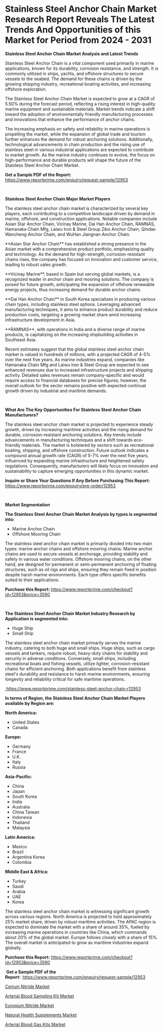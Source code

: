 <p><h1>Stainless Steel Anchor Chain Market Research Report Reveals The Latest Trends And Opportunities of this Market for Period from 2024 - 2031</h1></p><p><strong>Stainless Steel Anchor Chain Market Analysis and Latest Trends</strong></p>
<p><p>Stainless Steel Anchor Chain is a vital component used primarily in marine applications, known for its durability, corrosion resistance, and strength. It is commonly utilized in ships, yachts, and offshore structures to secure vessels to the seabed. The demand for these chains is driven by the growing shipping industry, recreational boating activities, and increasing offshore exploration.</p><p>The Stainless Steel Anchor Chain Market is expected to grow at a CAGR of 5.50% during the forecast period, reflecting a rising interest in high-quality marine equipment and sustainable materials. Market trends indicate a shift toward the adoption of environmentally friendly manufacturing processes and innovations that enhance the performance of anchor chains. </p><p>The increasing emphasis on safety and reliability in marine operations is propelling the market, while the expansion of global trade and tourism further enhances the demand for robust anchoring solutions. Additionally, technological advancements in chain production and the rising use of stainless steel in various industrial applications are expected to contribute to market growth. As the marine industry continues to evolve, the focus on high-performance and durable products will shape the future of the Stainless Steel Anchor Chain Market.</p></p>
<p><strong>Get a Sample PDF of the Report:&nbsp;</strong> <a href="https://www.reportprime.com/enquiry/request-sample/12953">https://www.reportprime.com/enquiry/request-sample/12953</a></p>
<p>&nbsp;</p>
<p><strong>Stainless Steel Anchor Chain Major Market Players</strong></p>
<p><p>The stainless steel anchor chain market is characterized by several key players, each contributing to a competitive landscape driven by demand in marine, offshore, and construction applications. Notable companies include Asian Star Anchor Chain, Vicinay Marine, Dai Han Anchor Chain, RAMNAS, Hamanaka Chain Mfg, Laiwu Iron & Steel Group Zibo Anchor Chain, Qindao Wancheng Anchor Chain, and WuHan Jiangnan Anchor Chain.</p><p>**Asian Star Anchor Chain** has established a strong presence in the Asian market with a comprehensive product portfolio, emphasizing quality and technology. As the demand for high-strength, corrosion-resistant chains rises, the company has focused on innovation and customer service, leading to robust sales growth. </p><p>**Vicinay Marine**, based in Spain but serving global markets, is a recognized leader in anchor chain and mooring solutions. The company is poised for future growth, anticipating the expansion of offshore renewable energy projects, thus increasing demand for durable anchor chains. </p><p>**Dai Han Anchor Chain** in South Korea specializes in producing various chain types, including stainless steel options. Leveraging advanced manufacturing techniques, it aims to enhance product durability and reduce production costs, targeting a growing market share amid increasing infrastructure development in Asia.</p><p>**RAMNAS**, with operations in India and a diverse range of marine products, is capitalizing on the increasing shipbuilding activities in Southeast Asia. </p><p>Recent estimates suggest that the global stainless steel anchor chain market is valued in hundreds of millions, with a projected CAGR of 4-5% over the next five years. As marine industries expand, companies like Hamanaka Chain Mfg and Laiwu Iron & Steel Group are expected to see enhanced revenues due to increased infrastructure projects and shipping activity. Detailed sales revenues remain company-specific and would require access to financial databases for precise figures; however, the overall outlook for the sector remains positive with expected continual growth driven by industrial and maritime demands.</p></p>
<p>&nbsp;</p>
<p><strong>What Are The Key Opportunities For Stainless Steel Anchor Chain Manufacturers?</strong></p>
<p><p>The stainless steel anchor chain market is projected to experience steady growth, driven by increasing maritime activities and the rising demand for durable, corrosion-resistant anchoring solutions. Key trends include advancements in manufacturing techniques and a shift towards eco-friendly materials. The market is bolstered by sectors such as recreational boating, shipping, and offshore construction. Future outlook indicates a compound annual growth rate (CAGR) of 5-7% over the next five years, influenced by expanding marine infrastructure and heightened safety regulations. Consequently, manufacturers will likely focus on innovation and sustainability to capture emerging opportunities in this dynamic market.</p></p>
<p><strong>Inquire or Share Your Questions If Any Before Purchasing This Report:</strong> <a href="https://www.reportprime.com/enquiry/pre-order/12953">https://www.reportprime.com/enquiry/pre-order/12953</a></p>
<p>&nbsp;</p>
<p><strong>Market Segmentation</strong></p>
<p><strong>The Stainless Steel Anchor Chain Market Analysis by types is segmented into:</strong></p>
<p><ul><li>Marine Anchor Chain</li><li>Offshore Mooring Chain</li></ul></p>
<p><p>The stainless steel anchor chain market is primarily divided into two main types: marine anchor chains and offshore mooring chains. Marine anchor chains are used to secure vessels at anchorage, providing stability and safety in various water conditions. Offshore mooring chains, on the other hand, are designed for permanent or semi-permanent anchoring of floating structures, such as oil rigs and ships, ensuring they remain fixed in position despite harsh marine environments. Each type offers specific benefits suited to their applications.</p></p>
<p><strong>Purchase this Report:&nbsp;</strong><a href="https://www.reportprime.com/checkout?id=12953&price=3590">https://www.reportprime.com/checkout?id=12953&price=3590</a></p>
<p>&nbsp;</p>
<p><strong>The Stainless Steel Anchor Chain Market Industry Research by Application is segmented into:</strong></p>
<p><ul><li>Huge Ship</li><li>Small Ship</li></ul></p>
<p><p>The stainless steel anchor chain market primarily serves the marine industry, catering to both huge and small ships. Huge ships, such as cargo vessels and tankers, require robust, heavy-duty chains for stability and security in adverse conditions. Conversely, small ships, including recreational boats and fishing vessels, utilize lighter, corrosion-resistant chains for efficient anchoring. Both applications benefit from stainless steel's durability and resistance to harsh marine environments, ensuring longevity and reliability critical for safe maritime operations.</p></p>
<p><a href="https://www.reportprime.com/stainless-steel-anchor-chain-r12953">&nbsp;https://www.reportprime.com/stainless-steel-anchor-chain-r12953</a></p>
<p><strong>In terms of Region, the Stainless Steel Anchor Chain Market Players available by Region are:</strong></p>
<p>
    <p> <strong> North America: </strong>
        <ul>
            <li>United States</li>
            <li>Canada</li>
        </ul>
        </p> 
    <p> <strong> Europe: </strong>
        <ul>
            <li>Germany</li>
            <li>France</li>
            <li>U.K.</li>
            <li>Italy</li>
            <li>Russia</li>
        </ul>
        </p> 
    <p> <strong> Asia-Pacific: </strong>
        <ul>
            <li>China</li>
            <li>Japan</li>
            <li>South Korea</li>
            <li>India</li>
            <li>Australia</li>
            <li>China Taiwan</li>
            <li>Indonesia</li>
            <li>Thailand</li>
            <li>Malaysia</li>
        </ul>
        </p> 
    <p> <strong> Latin America: </strong>
        <ul>
            <li>Mexico</li>
            <li>Brazil</li>
            <li>Argentina Korea</li>
            <li>Colombia</li>
        </ul>
        </p> 
    <p> <strong> Middle East & Africa: </strong>
        <ul>
            <li>Turkey</li>
            <li>Saudi</li>
            <li>Arabia</li>
            <li>UAE</li>
            <li>Korea</li>
        </ul>
    </p>
    </p>
<p><p>The stainless steel anchor chain market is witnessing significant growth across various regions. North America is projected to hold approximately 25% market share, driven by robust maritime activities. The APAC region is expected to dominate the market with a share of around 35%, fueled by increasing marine operations in countries like China, which commands about 20% of the global market. Europe follows closely with a share of 15%. The overall market is anticipated to grow as maritime industries expand globally.</p></p>
<p><strong>Purchase this Report: </strong><a href="https://www.reportprime.com/checkout?id=12953&price=3590">https://www.reportprime.com/checkout?id=12953&price=3590</a></p>
<p>&nbsp;<strong>Get a Sample PDF of the Report:&nbsp;&nbsp;</strong><a href="https://www.reportprime.com/enquiry/request-sample/12953">https://www.reportprime.com/enquiry/request-sample/12953</a></p>
<p><strong></strong></p>
<p><p><a href="https://medium.com/@rosslarkin2012/booming-cerium-nitride-market-sector-market-analysis-and-growth-projections-till-2031-1bb1282766cd">Cerium Nitride Market</a></p><p><a href="https://issuu.com/reportprime-2/docs/arterial-blood-sampling-kit-market-_2445f7358c420c">Arterial Blood Sampling Kit Market</a></p><p><a href="https://medium.com/@rosslarkin2012/europium-nitride-industry-analysis-report-its-market-size-share-trends-by-application-region-cc72471845db">Europium Nitride Market</a></p><p><a href="https://www.linkedin.com/pulse/natural-health-supplements-market-size-growth-industry-9yf5e?trackingId=VgQ9agsBSdyLIcmpTQmGJA%3D%3D">Natural Health Supplements Market</a></p><p><a href="https://issuu.com/reportprime-2/docs/arterial-blood-gas-kits-market-size_a4f39d177ac0ef">Arterial Blood Gas Kits Market</a></p></p>